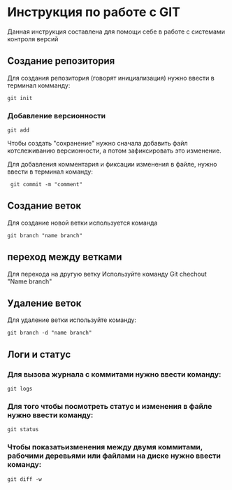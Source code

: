 
# Инструкция по работе с GIT
Данная инструкция составлена для помощи себе в работе с системами контроля версий
## Создание репозитория

Для создания репозитория (говорят инициализация) нужно ввести в терминал комманду:

    git init

### Добавление версионности
    git add
Чтобы создать "сохранение" нужно сначала добавить файл котслеживанию версионности, а потом зафиксировать это изменение.

Для добавления комментария и фиксации изменения в файле, нужно ввести в терминал команду:

     git commit -m "comment"

## Создание веток

Для создание новой ветки используется команда 

    git branch "name branch"

## переход между ветками

Для перехода на другую ветку Используйте команду 
Git chechout "Name branch"

## Удаление веток
Для удаление ветки используйте команду:

    git branch -d "name branch"

## Логи и статус

### Для вызова журнала с коммитами нужно ввести команду:

    git logs

### Для того чтобы посмотреть статус и изменения в файле нужно ввести команду:

    git status

###  Чтобы показатьизменения между двумя коммитами, рабочими деревьями или файлами на диске нужно ввести команду:
    git diff -w

